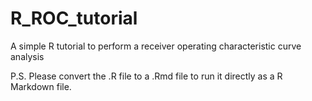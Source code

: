 # R_ROC_tutorial
A simple R tutorial to perform a receiver operating characteristic curve analysis

P.S. Please convert the .R file to a .Rmd file to run it directly as a R Markdown file.
